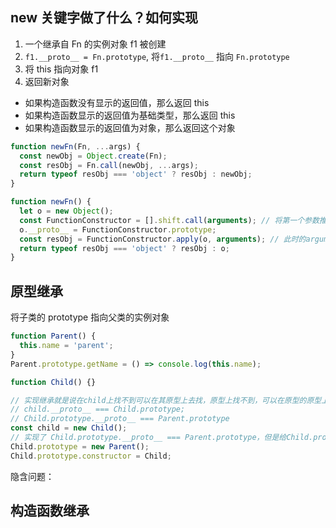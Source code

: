 ## new 关键字做了什么？如何实现

1. 一个继承自 Fn 的实例对象 f1 被创建
2. `f1.__proto__ = Fn.prototype`, 将`f1.__proto__` 指向 `Fn.prototype`
3. 将 this 指向对象 f1
4. 返回新对象

- 如果构造函数没有显示的返回值，那么返回 this
- 如果构造函数显示的返回值为基础类型，那么返回 this
- 如果构造函数显示的返回值为对象，那么返回这个对象

```js
function newFn(Fn, ...args) {
  const newObj = Object.create(Fn);
  const resObj = Fn.call(newObj, ...args);
  return typeof resObj === 'object' ? resObj : newObj;
}

function newFn() {
  let o = new Object();
  const FunctionConstructor = [].shift.call(arguments); // 将第一个参数推出去， 即拿到构造函数
  o.__proto__ = FunctionConstructor.prototype;
  const resObj = FunctionConstructor.apply(o, arguments); // 此时的arguments只剩下除第一个参数之外的参数集合
  return typeof resObj === 'object' ? resObj : o;
}
```

## 原型继承

将子类的 prototype 指向父类的实例对象

```js
function Parent() {
  this.name = 'parent';
}
Parent.prototype.getName = () => console.log(this.name);

function Child() {}

// 实现继承就是说在child上找不到可以在其原型上去找，原型上找不到，可以在原型的原型上去找，依次套娃，所以要形成原型链，就是将__proto__和Prototype形成链条；
// child.__proto__ === Child.prototype;
// Child.prototype.__proto__ === Parent.prototype
const child = new Child();
// 实现了 Child.prototype.__proto__ === Parent.prototype，但是给Child.prototype重新赋值，就会丢失原有原型上的数据，特别重要的就是constructor这个属性，因此需要修正一下
Child.prototype = new Parent();
Child.prototype.constructor = Child;
```

隐含问题：

## 构造函数继承
